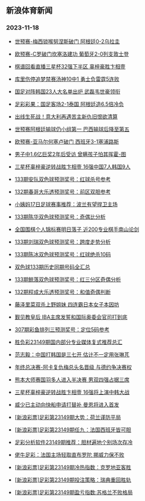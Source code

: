 ## 新浪体育新闻 
### 2023-11-18

+ [世预赛-梅西锁喉努涅斯破门 阿根廷0-2乌拉圭](https://sports.sina.com.cn/g/pl/2023-11-17/doc-imzuwuqt0567165.shtml)

+ [欧预赛-C罗破门坎塞洛建功 葡萄牙2-0列支敦士登](https://sports.sina.com.cn/g/pl/2023-11-17/doc-imzuwiyy6107285.shtml)

+ [棋谱回看直播三星杯32强下半区 辜梓豪胜卞相壹](https://sports.sina.com.cn/go/2023-11-17/doc-imzuwuqv7051697.shtml)

+ [库里伤停追梦禁赛汤神10中1 勇士负雷霆5连败](https://sports.sina.com.cn/basketball/nba/2023-11-17/doc-imzuwywt6958007.shtml)

+ [国足对阵韩国23人大名单出炉 武磊韦世豪领衔](https://sports.sina.com.cn/china/2023-11-17/doc-imzuxfet3618038.shtml)

+ [足彩彩果：国足客场2-1泰国 阿根廷造6.5倍冷负](https://sports.sina.com.cn/l/2023-11-17/doc-imzuwqhz3897086.shtml)

+ [出线生死战！意大利再遇苦主新仇旧恨欲清算](https://sports.sina.com.cn/l/2023-11-17/doc-imzuwqhw5982658.shtml)

+ [世预赛阿根廷输球仍小组第一 巴西输球后降至第五](https://sports.sina.com.cn/global/others/2023-11-17/doc-imzuwuqv7057470.shtml)

+ [欧预赛-亚马尔何塞卢破门 西班牙3-1塞浦路斯](https://sports.sina.com.cn/g/laliga/2023-11-17/doc-imzuwqhw5978048.shtml)

+ [男子中1.6亿巨奖2年后受访 曾瞒孩子怕其挥霍-图](https://sports.sina.com.cn/l/2023-11-17/doc-imzuwqhv0658675.shtml)

+ [三星杯辜梓豪逆转战胜卞相壹 16强中国7人韩国9人](https://sports.sina.com.cn/go/2023-11-17/doc-imzuxmnr3566304.shtml)

+ [133期安队双色球预测奖号：红球杀号参考](https://sports.sina.com.cn/l/2023-11-17/doc-imzuwywr0491336.shtml)

+ [132期春哥大乐透预测奖号：前区双胆参考](https://sports.sina.com.cn/l/2023-11-17/doc-imzuxfer6833756.shtml)

+ [小姨妈17日足球赛事推荐：波兰有望捍卫主场](https://sports.sina.com.cn/l/2023-11-17/doc-imzuxruk5539748.shtml)

+ [133期陈华双色球预测奖号：奇偶比分析](https://sports.sina.com.cn/l/2023-11-17/doc-imzuwyws5814938.shtml)

+ [全国围棋个人锦标赛明日落子 近200专业棋手南山论剑](https://sports.sina.com.cn/go/2023-11-17/doc-imzuxmnp6790822.shtml)

+ [133期刘瑞双色球预测奖号：跨度走势分析](https://sports.sina.com.cn/l/2023-11-17/doc-imzuwywt6958928.shtml)

+ [133期陈冰双色球预测奖号：红球绝杀10码](https://sports.sina.com.cn/l/2023-11-17/doc-imzuwywt6960056.shtml)

+ [双色球133期历史同期号码全汇总](https://sports.sina.com.cn/l/2023-11-17/doc-imzuwyws5815691.shtml)

+ [133期鲸落双色球预测奖号：红三分区奇偶分析](https://sports.sina.com.cn/l/2023-11-17/doc-imzuwywv3736266.shtml)

+ [132期程成大乐透预测奖号：和值奇偶判断](https://sports.sina.com.cn/l/2023-11-17/doc-imzuxfep0364876.shtml)

+ [藤泽里菜双杀上野姐妹 四连霸日本女子本因坊](https://sports.sina.com.cn/go/2023-11-17/doc-imzuwuqx3798543.shtml)

+ [觐见教皇后 IBA主席发誓和国际奥委会官司打到底](https://sports.sina.com.cn/others/boxing/2023-11-17/doc-imzuwiyy6098486.shtml)

+ [307期彩鱼排列三预测奖号：定位5码参考](https://sports.sina.com.cn/l/2023-11-17/doc-imzuxfet3614112.shtml)

+ [胜负彩23149期国内部分专业媒体复式推荐总汇](https://sports.sina.com.cn/l/2023-11-17/doc-imzuwuqv7052191.shtml)

+ [范志毅：中国打韩国是三七开 估计不一定用张琳芃](https://sports.sina.com.cn/china/2023-11-17/doc-imzuxmnp6777171.shtml)

+ [年终总决赛-阿卡复仇梅总头名晋级 与德约争决赛权](https://sports.sina.com.cn/tennis/atp/2023-11-17/doc-imzuyake5316368.shtml)

+ [熊本大师赛国羽多人进入半决赛 男双四强占据三席](https://sports.sina.com.cn/others/badmin/2023-11-17/doc-imzuxwaf0105222.shtml)

+ [三星杯辜梓豪逆转战胜卞相壹 16强将上演中韩大战](https://sports.sina.com.cn/go/2023-11-17/doc-imzuxmnr3566304.shtml)

+ [威少已主动向快船申请打替补 曼恩将进入首发](https://sports.sina.com.cn/basketball/nba/2023-11-18/doc-imzuyxps9527746.shtml)

+ [[新浪彩票]足彩第23149期大势：荷兰谨防平局](https://sports.sina.com.cn/l/2023-11-18/doc-imzuytfz2933089.shtml)

+ [[新浪彩票]足彩第23149期任九：法国西班牙皆可胆](https://sports.sina.com.cn/l/2023-11-18/doc-imzuytfx6156166.shtml)

+ [足彩分析软件23149期推荐：胆材遍地个别场次存冷](https://sports.sina.com.cn/l/2023-11-18/doc-imzuytfx6156999.shtml)

+ [佬牛足彩：法国主场轻取直布罗陀  挪威力保不败](https://sports.sina.com.cn/l/2023-11-18/doc-imzuyxpv6043134.shtml)

+ [[新浪彩票]足彩第23149期冷热指数：克罗地亚客胜](https://sports.sina.com.cn/l/2023-11-18/doc-imzuytfu9652721.shtml)

+ [[新浪彩票]足彩第23149期投注策略：瑞典重回胜轨](https://sports.sina.com.cn/l/2023-11-18/doc-imzuytfx6156406.shtml)

+ [[新浪彩票]足彩第23149期盈亏指数:苏格兰不败格局](https://sports.sina.com.cn/l/2023-11-18/doc-imzuytfx6156670.shtml)

